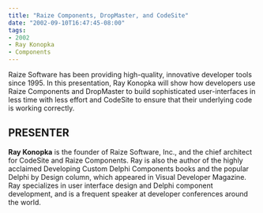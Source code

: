 ```yaml
---
title: "Raize Components, DropMaster, and CodeSite"
date: "2002-09-10T16:47:45-08:00"
tags:
- 2002
- Ray Konopka
- Components
---
```


Raize Software has been providing high-quality, innovative developer tools since 1995. In this presentation, Ray Konopka will show how developers use Raize Components and DropMaster to build sophisticated user-interfaces in less time with less effort and CodeSite to ensure that their underlying code is working correctly.

## PRESENTER ##

**Ray Konopka** is the founder of Raize Software, Inc., and the chief architect for CodeSite and Raize Components. Ray is also the author of the highly acclaimed Developing Custom Delphi Components books and the popular Delphi by Design column, which appeared in Visual Developer Magazine. Ray specializes in user interface design and Delphi component development, and is a frequent speaker at developer conferences around the world.
